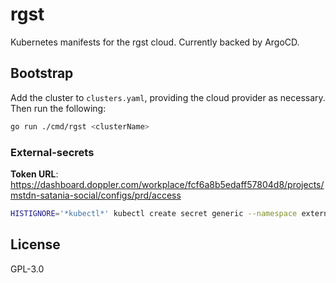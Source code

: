 # rgst

Kubernetes manifests for the rgst cloud. Currently backed by ArgoCD.

## Bootstrap

Add the cluster to `clusters.yaml`, providing the cloud provider as necessary. Then run the following:

```bash
go run ./cmd/rgst <clusterName>
```

### External-secrets

**Token URL**: <https://dashboard.doppler.com/workplace/fcf6a8b5edaff57804d8/projects/mstdn-satania-social/configs/prd/access>

```bash
HISTIGNORE='*kubectl*' kubectl create secret generic --namespace external-secrets doppler-token-auth-api --from-literal dopplerToken="dp.st.xxxx"
```

## License

GPL-3.0
